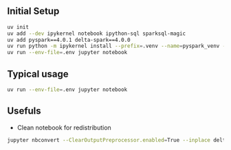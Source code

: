 ## Initial Setup

```bash
uv init
uv add --dev ipykernel notebook ipython-sql sparksql-magic
uv add pyspark==4.0.1 delta-spark==4.0.0
uv run python -m ipykernel install --prefix=.venv --name=pyspark_venv --display-name "pyspark-delta (.venv)"
uv run --env-file=.env jupyter notebook
```

## Typical usage

```bash
uv run --env-file=.env jupyter notebook
```

## Usefuls

* Clean notebook for redistribution

```bash
jupyter nbconvert --ClearOutputPreprocessor.enabled=True --inplace delta-example.ipynb
```
